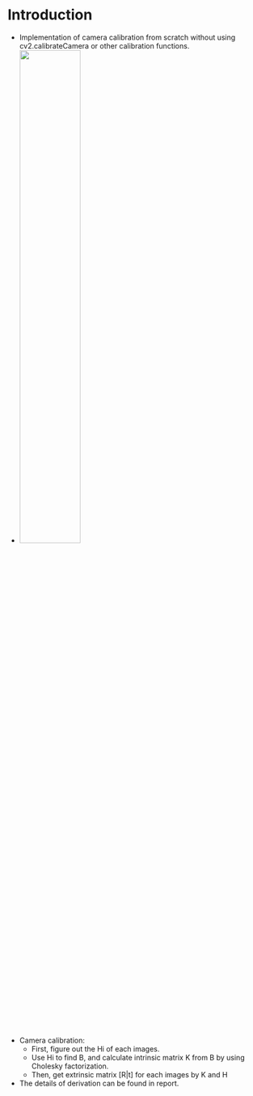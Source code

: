 # Introduction
- Implementation of camera calibration from scratch without using cv2.calibrateCamera or other calibration functions.
- <img src="https://user-images.githubusercontent.com/39916963/146325301-2f0652de-3345-4fac-9dee-129ca535b088.png" width="50%" height="50%">
- Camera calibration:
  - First, figure out the Hi of each images.
  - Use Hi to find B, and calculate intrinsic matrix K from B by using Cholesky factorization.
  - Then, get extrinsic matrix [R|t] for each images by K and H 
- The details of derivation can be found in report.
